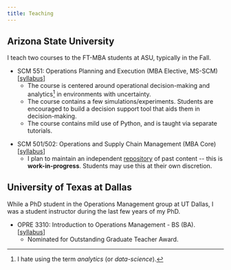 ```yaml
---
title: Teaching
---
```


## Arizona State University

I teach two courses to the FT-MBA students at ASU, typically in the Fall. 

- SCM 551: Operations Planning and Execution (MBA Elective, MS-SCM)[[syllabus](/files/scm-551-syllabus.PDF)]
  - The course is centered around operational decision-making and analytics[^1] in environments with uncertainty. 
  - The course contains a few simulations/experiments. Students are encouraged to build a decision support tool that aids them in decision-making. 
  - The course contains mild use of Python, and is taught via separate tutorials. 

[^1]: I hate using the term *analytics* (or *data-science*). 


- SCM 501/502: Operations and Supply Chain Management (MBA Core) [[syllabus](/files/syllabus-scm-502.PDF)]
  - I plan to maintain an independent [repository](https://harish-guda.github.io/scm-502) of past content -- this is **work-in-progress**. Students may use this at their own discretion.
  

## University of Texas at Dallas

While a PhD student in the Operations Management group at UT Dallas, I was a student instructor during the last few years of my PhD. 

* OPRE 3310: Introduction to Operations Management - BS (BA). [[syllabus](/files/syllabus-opre-3310-fall-2017.PDF)]
  - Nominated for Outstanding Graduate Teacher Award. 
